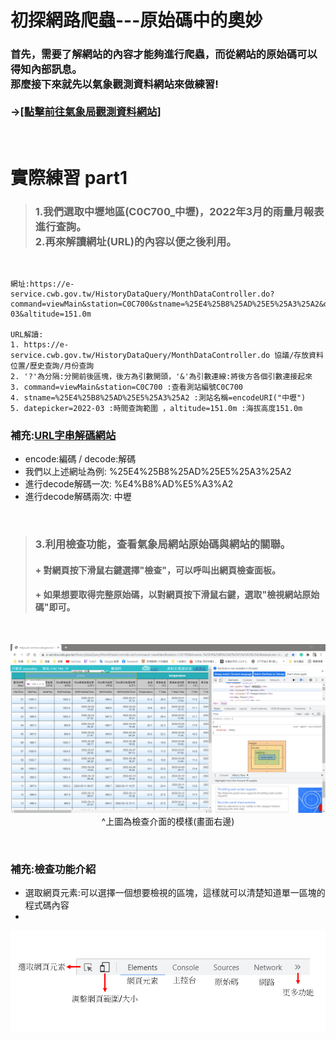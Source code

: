 # 初探網路爬蟲---原始碼中的奧妙
### 首先，需要了解網站的內容才能夠進行爬蟲，而從網站的原始碼可以得知內部訊息。<br>那麼接下來就先以氣象觀測資料網站來做練習! <br>  <br>->[[點擊前往氣象局觀測資料網站]](https://e-service.cwb.gov.tw/HistoryDataQuery/index.jsp)

<p><br></p>

 # 實際練習 part1
> ### 1.我們選取中壢地區(C0C700_中壢)，2022年3月的雨量月報表進行查詢。<br>2.再來解讀網址(URL)的內容以便之後利用。

<p><br></p>

``` 
網址:https://e-service.cwb.gov.tw/HistoryDataQuery/MonthDataController.do?command=viewMain&station=C0C700&stname=%25E4%25B8%25AD%25E5%25A3%25A2&datepicker=2022-03&altitude=151.0m 

URL解讀:
1. https://e-service.cwb.gov.tw/HistoryDataQuery/MonthDataController.do 協議/存放資料位置/歷史查詢/月份查詢
2. '?'為分隔:分開前後區塊，後方為引數開頭，'&'為引數連線:將後方各個引數連接起來
3. command=viewMain&station=C0C700 :查看測站編號C0C700
4. stname=%25E4%25B8%25AD%25E5%25A3%25A2 :測站名稱=encodeURI("中壢")
5. datepicker=2022-03 :時間查詢範圍 ，altitude=151.0m :海拔高度151.0m
```
### 補充:[URL字串解碼網站](https://youtils.cc/urldecoder/zh-Hants)
+ encode:編碼 / decode:解碼 
+ 我們以上述網址為例: %25E4%25B8%25AD%25E5%25A3%25A2 
+ 進行decode解碼一次: %E4%B8%AD%E5%A3%A2
+ 進行decode解碼兩次: 中壢

<p><br></p>

> ### 3.利用檢查功能，查看氣象局網站原始碼與網站的關聯。
> #### + 對網頁按下滑鼠右鍵選擇"檢查"，可以呼叫出網頁檢查面板。
> #### + 如果想要取得完整原始碼，以對網頁按下滑鼠右鍵，選取"檢視網站原始碼"即可。

<p> <br></p>

<p align="center"><img src="https://raw.githubusercontent.com/luoyan109/web-crawler/main/image/%E6%AA%A2%E6%9F%A5.PNG" width=750px><br>^上圖為檢查介面的模樣(畫面右邊)</p>


<p> <br></p>

### 補充:檢查功能介紹
+ 選取網頁元素:可以選擇一個想要檢視的區塊，這樣就可以清楚知道單一區塊的程式碼內容
+ 
<p align="center"><img src="https://raw.githubusercontent.com/luoyan109/web-crawler/main/image/15.PNG" width=750px></p>

